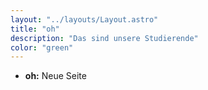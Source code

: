 ```yaml
---
layout: "../layouts/Layout.astro"
title: "oh"
description: "Das sind unsere Studierende"
color: "green"
---
```


- **oh:**
  Neue Seite
